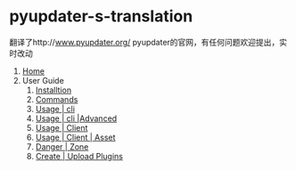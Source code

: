 # pyupdater-s-translation
翻译了http://www.pyupdater.org/ pyupdater的官网，有任何问题欢迎提出，实时改动

1. [Home](./HOME.md)
2. User Guide
	1. [Installtion](./user-guide-installation.md)
	2. [Commands](./user-guide-commands.md)
	3. [Usage | cli](./usage-guide-Usage-cli.md)
	4. [Usage | cli |Advanced](./usage-guide-Usage-cli-Advanced.md)
	5. [Usage | Client](./usage-guide-Usage-cli-Client.md)
	6. [Usage | Client | Asset](./usage-guide-Usage-Client-Asset.md)
	7. [Danger | Zone](./Danger-Zone.md)
	8. [Create | Upload Plugins](./Create-upload-plugins.md)